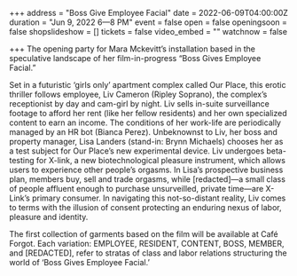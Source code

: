 +++
address = "Boss Give Employee Facial"
date = 2022-06-09T04:00:00Z
duration = "Jun 9, 2022 6—8 PM"
event = false
open = false
openingsoon = false
shopslideshow = []
tickets = false
video_embed = ""
watchnow = false

+++
The opening party for Mara Mckevitt’s installation based in the speculative landscape of her film-in-progress “Boss Gives Employee Facial.”

Set in a futuristic ‘girls only’ apartment complex called Our Place, this erotic thriller follows employee, Liv Cameron (Ripley Soprano), the complex’s receptionist by day and cam-girl by night. Liv sells in-suite surveillance footage to afford her rent (like her fellow residents) and her own specialized content to earn an income. The conditions of her work-life are periodically managed by an HR bot (Bianca Perez). Unbeknownst to Liv, her boss and property manager, Lisa Landers (stand-in: Brynn Michaels) chooses her as a test subject for Our Place’s new experimental device. Liv undergoes beta-testing for X-link, a new biotechnological pleasure instrument, which allows users to experience other people’s orgasms. In Lisa’s prospective business plan, members buy, sell and trade orgasms, while \[redacted\]—a small class of people affluent enough to purchase unsurveilled, private time—are X-Link’s primary consumer. In navigating this not-so-distant reality, Liv comes to terms with the illusion of consent protecting an enduring nexus of labor, pleasure and identity.

The first collection of garments based on the film will be available at Café Forgot. Each variation: EMPLOYEE, RESIDENT, CONTENT, BOSS, MEMBER, and \[REDACTED\], refer to stratas of class and labor relations structuring the world of ‘Boss Gives Employee Facial.’